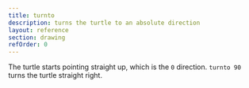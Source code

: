 ```yaml
---
title: turnto
description: turns the turtle to an absolute direction
layout: reference
section: drawing
refOrder: 0
---
```


The turtle starts pointing straight up, which is the `0` direction.
`turnto 90` turns the turtle straight right.

